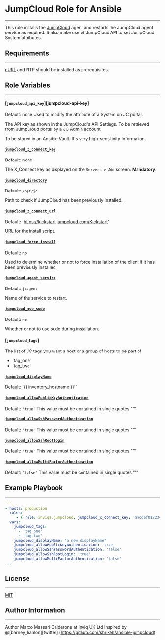 # JumpCloud Role for Ansible
------------
This role installs the [JumpCloud][jumpcloud] agent and restarts the JumpCloud agent service as required.
It also make use of JumpCloud API to set JumpCloud System attributes.

## Requirements
------------
[cURL][curl] and NTP should be installed as prerequisites.

## Role Variables
------------
#### [`jumpcloud_api_key`][jumpcloud-api-key]
Default: none
Used to modify the attribute of a System on JC portal.

The API key as shown in the JumpCloud's API Settings.
To be retrieved from JumpCloud portal by a JC Admin account

To be stored in an Ansible Vault. It's very high-sensitivity Information.

#### [`jumpcloud_x_connect_key`][jumpcloud-x-connect-key]
Default: none

The X_Connect key as displayed on the `Servers > Add` screen. **Mandatory**.

#### [`jumpcloud_directory`][jumpcloud-directory]
Default: `/opt/jc`

Path to check if JumpCloud has been previously installed.

#### [`jumpcloud_x_connect_url`][jumpcloud-x-connect-url]
Default: 'https://kickstart.jumpcloud.com/Kickstart'

URL for the install script.

#### [`jumpcloud_force_install`][jumpcloud-force-install]
Default: `no`

Used to determine whether or not to force installation of the client if it has been previously installed.

#### [`jumpcloud_agent_service`][jumpcloud-agent-service]
Default: `jcagent`

Name of the service to restart.

#### [`jumpcloud_use_sudo`][jumpcloud-use-sudo]
Default: `no`

Whether or not to use sudo during installation.

#### [`jumpcloud_tags`]
The list of JC tags you want a host or a group of hosts to be part of
  - 'tag_one'
  - 'tag_two'

#### [`jumpcloud_displayName`][jumpcloud-displayName]
Default: `{{ inventory_hostname }}``

#### [`jumpcloud_allowPublicKeyAuthentication`][jumpcloud-allowPublicKeyAuthentication]
Default: `'true'`
This value must be contained in single quotes "\'"

#### [`jumpcloud_allowSshPasswordAuthentication`][jumpcloud-allowSshPasswordAuthentication]
Default: `'true'`
This value must be contained in single quotes "\'"

#### [`jumpcloud_allowSshRootLogin`][jumpcloud-allowSshRootLogin]
Default: `'true'`
This value must be contained in single quotes "\'"

#### [`jumpcloud_allowMultiFactorAuthentication`][jumpcloud-allowMultiFactorAuthentication]
Default: `'false'`
This value must be contained in single quotes "\'"

## Example Playbook
----------------

```YAML
---
- hosts: production
  roles:
     - { role: inviqa.jumpcloud, jumpcloud_x_connect_key: 'abcdef012234343' }
  vars:
    jumpcloud_tags:
      - 'tag_one'
      - 'tag_two'
    jumpcloud_displayName: "a new displayName"
    jumpcloud_allowPublicKeyAuthentication: 'true'
    jumpcloud_allowSshPasswordAuthentication: 'false'
    jumpcloud_allowSshRootLogin: 'true'
    jumpcloud_allowMultiFactorAuthentication: 'false'
...
```

## License
-------

[MIT][licence]

## Author Information
------------------
Author Marco Massari Calderone at Inviq UK Ltd
Inspired by @[barney_hanlon][twitter] (https://github.com/shrikeh/ansible-jumpcloud)

[github]: https://github.com/inviqa/ansible-jumpcloud "Github location of this role"
[curl]: https://galaxy.ansible.com/list#/roles/4384
[jumpcloud]: https://jumpcloud.com "JumpCloud website"
[jumpcloud-x-connect-key]: https://github.com/inviqa/ansible-jumpcloud/blob/master/defaults/main.yml#L4 "Link to variable on master"
[jumpcloud-directory]: https://github.com/inviqa/ansible-jumpcloud/blob/master/defaults/main.yml#L12 "Link to variable on master"
[jumpcloud-x-connect-url]: https://github.com/inviqa/ansible-jumpcloud/blob/master/defaults/main.yml#L6 "Link to variable on master"
[jumpcloud-agent-service]: https://github.com/inviqa/ansible-jumpcloud/blob/master/defaults/main.yml#L8 "Link to variable on master"
[jumpcloud-force-install]: https://github.com/inviqa/ansible-jumpcloud/blob/master/defaults/main.yml#L9 "Link to variable on master"
[jumpcloud-use-sudo]: https://github.com/inviqa/ansible-jumpcloud/blob/master/defaults/main.yml#L10 "Link to variable on master"
[jumpcloud-displayName]: https://github.com/inviqa/ansible-jumpcloud/blob/master/defaults/main.yml#L11 "Link to variable on master"
[jumpcloud-allowPublicKeyAuthentication]: https://github.com/inviqa/ansible-jumpcloud/blob/master/defaults/main.yml#L12 "Link to variable on master"
[jumpcloud-allowSshPasswordAuthentication]: https://github.com/inviqa/ansible-jumpcloud/blob/master/defaults/main.yml#L13 "Link to variable on master"
[jumpcloud-allowSshRootLogin]: https://github.com/inviqa/ansible-jumpcloud/blob/master/defaults/main.yml#L14 "Link to variable on master"
[jumpcloud-allowMultiFactorAuthentication]: https://github.com/inviqa/ansible-jumpcloud/blob/master/defaults/main.yml#L15 "Link to variable on master"

[licence]: https://raw.githubusercontent.com/inviqa/ansible-jumpcloud/master/LICENSE
